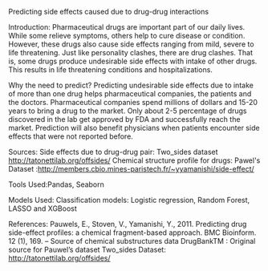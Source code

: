 Predicting side effects caused due to drug-drug interactions

Introduction:
Pharmaceutical drugs are important part of our daily lives. While some relieve
symptoms, others help to cure disease or condition. However, these drugs also cause side effects ranging from mild, severe to life threatening. Just like personality clashes, there are drug clashes. That is, some drugs produce undesirable side effects with intake of other drugs. This results in life threatening conditions and hospitalizations.

Why the need to predict?
Predicting undesirable side effects due to intake of more than one drug helps pharmaceutical companies, the patients and the doctors. Pharmaceutical companies spend millions of dollars and 15-20 years to bring a drug to the market. Only about 2-5 percentage of drugs discovered in the lab get approved by FDA and successfully reach the market. Prediction will also benefit physicians when patients encounter side effects that were not reported before. 


Sources:
Side effects due to drug-drug pair: Two_sides dataset http://tatonettilab.org/offsides/
Chemical structure profile for drugs: Pawel's Dataset :http://members.cbio.mines-paristech.fr/~yyamanishi/side-effect/


Tools Used:Pandas, Seaborn 

Models Used: Classification models: Logistic regression, Random 
Forest, LASSO and XGBoost

References:
Pauwels, E., Stoven, V., Yamanishi, Y., 2011. Predicting drug side-effect profiles: a chemical fragment-based approach. BMC Bioinform. 12 (1), 169. – Source of chemical substructures data
DrugBankTM : Original source for Pauwel’s dataset
Two_sides Dataset: http://tatonettilab.org/offsides/
